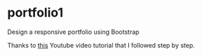 # portfolio1
Design a responsive portfolio using Bootstrap

Thanks to [this](https://www.youtube.com/playlist?list=PLHHEH8A1pSa45eeEsyXcMQZxIp63fPcp4 "Tutorial Picks") Youtube video tutorial that I followed step by step.
